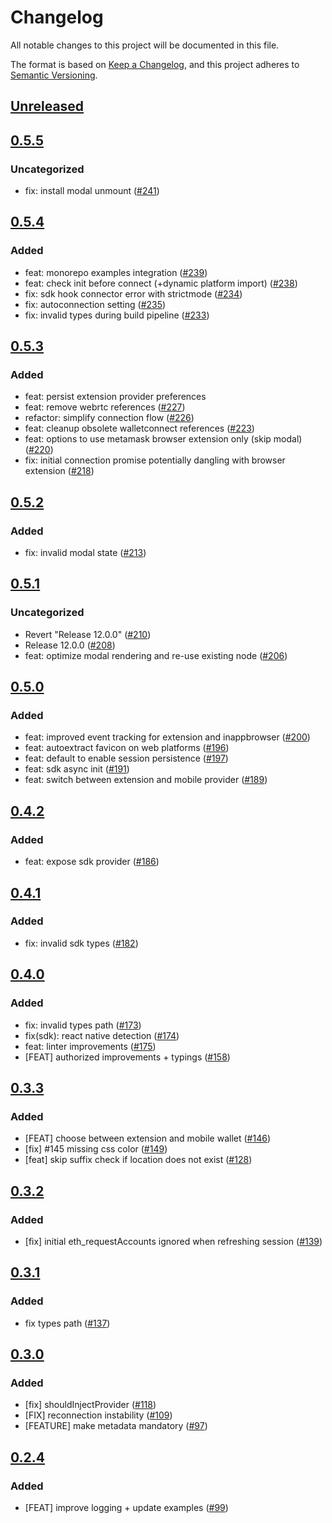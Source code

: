 # Changelog
All notable changes to this project will be documented in this file.

The format is based on [Keep a Changelog](https://keepachangelog.com/en/1.0.0/),
and this project adheres to [Semantic Versioning](https://semver.org/spec/v2.0.0.html).

## [Unreleased]

## [0.5.5]
### Uncategorized
- fix: install modal unmount ([#241](https://github.com/MetaMask/metamask-sdk/pull/241))

## [0.5.4]
### Added
- feat: monorepo examples integration ([#239](https://github.com/MetaMask/metamask-sdk/pull/239))
- feat: check init before connect (+dynamic platform import) ([#238](https://github.com/MetaMask/metamask-sdk/pull/238))
- fix: sdk hook connector error with strictmode ([#234](https://github.com/MetaMask/metamask-sdk/pull/234))
- fix: autoconnection setting ([#235](https://github.com/MetaMask/metamask-sdk/pull/235))
- fix: invalid types during build pipeline ([#233](https://github.com/MetaMask/metamask-sdk/pull/233))

## [0.5.3]
### Added
- feat: persist extension provider preferences
- feat: remove webrtc references ([#227](https://github.com/MetaMask/metamask-sdk/pull/227))
- refactor: simplify connection flow ([#226](https://github.com/MetaMask/metamask-sdk/pull/226))
- feat: cleanup obsolete walletconnect references ([#223](https://github.com/MetaMask/metamask-sdk/pull/223))
- feat: options to use metamask browser extension only (skip modal) ([#220](https://github.com/MetaMask/metamask-sdk/pull/220))
- fix: initial connection promise potentially dangling with browser extension ([#218](https://github.com/MetaMask/metamask-sdk/pull/218))

## [0.5.2]
### Added
- fix: invalid modal state ([#213](https://github.com/MetaMask/metamask-sdk/pull/213))

## [0.5.1]
### Uncategorized
- Revert "Release 12.0.0" ([#210](https://github.com/MetaMask/metamask-sdk/pull/210))
- Release 12.0.0 ([#208](https://github.com/MetaMask/metamask-sdk/pull/208))
- feat: optimize modal rendering and re-use existing node ([#206](https://github.com/MetaMask/metamask-sdk/pull/206))

## [0.5.0]
### Added
- feat: improved event tracking for extension and inappbrowser ([#200](https://github.com/MetaMask/metamask-sdk/pull/200))
- feat: autoextract favicon on web platforms ([#196](https://github.com/MetaMask/metamask-sdk/pull/196))
- feat: default to enable session persistence ([#197](https://github.com/MetaMask/metamask-sdk/pull/197))
- feat: sdk async init ([#191](https://github.com/MetaMask/metamask-sdk/pull/191))
- feat: switch between extension and mobile provider ([#189](https://github.com/MetaMask/metamask-sdk/pull/189))

## [0.4.2]
### Added
- feat: expose sdk provider ([#186](https://github.com/MetaMask/metamask-sdk/pull/186))

## [0.4.1]
### Added
- fix: invalid sdk types ([#182](https://github.com/MetaMask/metamask-sdk/pull/182))

## [0.4.0]
### Added
- fix: invalid types path ([#173](https://github.com/MetaMask/metamask-sdk/pull/173))
- fix(sdk): react native detection ([#174](https://github.com/MetaMask/metamask-sdk/pull/174))
- feat: linter improvements ([#175](https://github.com/MetaMask/metamask-sdk/pull/175))
- [FEAT] authorized improvements + typings ([#158](https://github.com/MetaMask/metamask-sdk/pull/158))

## [0.3.3]
### Added
- [FEAT] choose between extension and mobile wallet ([#146](https://github.com/MetaMask/metamask-sdk/pull/146))
- [fix] #145 missing css color ([#149](https://github.com/MetaMask/metamask-sdk/pull/149))
- [feat] skip suffix check if location does not exist ([#128](https://github.com/MetaMask/metamask-sdk/pull/128))

## [0.3.2]
### Added
- [fix] initial eth_requestAccounts ignored when refreshing session ([#139](https://github.com/MetaMask/metamask-sdk/pull/139))

## [0.3.1]
### Added
- fix types path ([#137](https://github.com/MetaMask/metamask-sdk/pull/137))

## [0.3.0]
### Added
- [fix] shouldInjectProvider  ([#118](https://github.com/MetaMask/metamask-sdk/pull/118))
- [FIX] reconnection instability ([#109](https://github.com/MetaMask/metamask-sdk/pull/109))
- [FEATURE] make metadata mandatory ([#97](https://github.com/MetaMask/metamask-sdk/pull/97))

## [0.2.4]
### Added
- [FEAT] improve logging + update examples ([#99](https://github.com/MetaMask/metamask-sdk/pull/99))

[Unreleased]: https://github.com/MetaMask/metamask-sdk/compare/@metamask/sdk@0.5.5...HEAD
[0.5.5]: https://github.com/MetaMask/metamask-sdk/compare/@metamask/sdk@0.5.4...@metamask/sdk@0.5.5
[0.5.4]: https://github.com/MetaMask/metamask-sdk/compare/@metamask/sdk@0.5.3...@metamask/sdk@0.5.4
[0.5.3]: https://github.com/MetaMask/metamask-sdk/compare/@metamask/sdk@0.5.2...@metamask/sdk@0.5.3
[0.5.2]: https://github.com/MetaMask/metamask-sdk/compare/@metamask/sdk@0.5.1...@metamask/sdk@0.5.2
[0.5.1]: https://github.com/MetaMask/metamask-sdk/compare/@metamask/sdk@0.5.0...@metamask/sdk@0.5.1
[0.5.0]: https://github.com/MetaMask/metamask-sdk/compare/@metamask/sdk@0.4.2...@metamask/sdk@0.5.0
[0.4.2]: https://github.com/MetaMask/metamask-sdk/compare/@metamask/sdk@0.4.1...@metamask/sdk@0.4.2
[0.4.1]: https://github.com/MetaMask/metamask-sdk/compare/@metamask/sdk@0.4.0...@metamask/sdk@0.4.1
[0.4.0]: https://github.com/MetaMask/metamask-sdk/compare/@metamask/sdk@0.3.3...@metamask/sdk@0.4.0
[0.3.3]: https://github.com/MetaMask/metamask-sdk/compare/@metamask/sdk@0.3.2...@metamask/sdk@0.3.3
[0.3.2]: https://github.com/MetaMask/metamask-sdk/compare/@metamask/sdk@0.3.1...@metamask/sdk@0.3.2
[0.3.1]: https://github.com/MetaMask/metamask-sdk/compare/@metamask/sdk@0.3.0...@metamask/sdk@0.3.1
[0.3.0]: https://github.com/MetaMask/metamask-sdk/compare/@metamask/sdk@0.2.4...@metamask/sdk@0.3.0
[0.2.4]: https://github.com/MetaMask/metamask-sdk/releases/tag/@metamask/sdk@0.2.4
